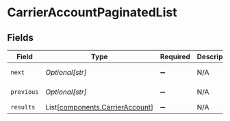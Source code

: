 # CarrierAccountPaginatedList


## Fields

| Field                                                                        | Type                                                                         | Required                                                                     | Description                                                                  | Example                                                                      |
| ---------------------------------------------------------------------------- | ---------------------------------------------------------------------------- | ---------------------------------------------------------------------------- | ---------------------------------------------------------------------------- | ---------------------------------------------------------------------------- |
| `next`                                                                       | *Optional[str]*                                                              | :heavy_minus_sign:                                                           | N/A                                                                          | baseurl?page=3&results=10                                                    |
| `previous`                                                                   | *Optional[str]*                                                              | :heavy_minus_sign:                                                           | N/A                                                                          | baseurl?page=1&results=10                                                    |
| `results`                                                                    | List[[components.CarrierAccount](../../models/components/carrieraccount.md)] | :heavy_minus_sign:                                                           | N/A                                                                          |                                                                              |